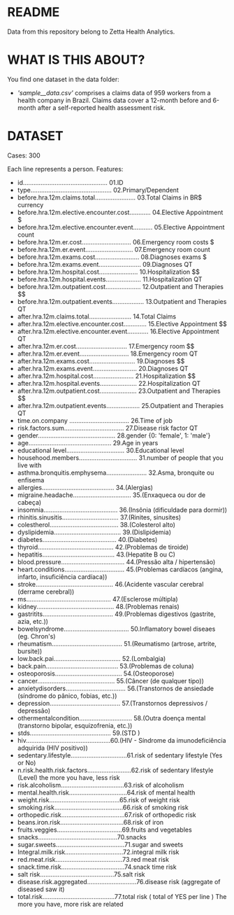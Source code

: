 # README
Data from this repository belong to Zetta Health Analytics.

# WHAT IS THIS ABOUT?

You find one dataset in the data folder:

* _'sample__data.csv'_ comprises a claims data of 959 workers from a health company in Brazil. Claims data cover a 12-month before and 6-month after a self-reported health assessment risk.


# DATASET
Cases: 300

Each line represents a person.
Features:

* id................................................ 01.ID 
* type.............................................. 02.Primary/Dependent
* before.hra.12m.claims.total....................... 03.Total Claims in BR$ currency 
* before.hra.12m.elective.encounter.cost............ 04.Elective Appointment $ 
* before.hra.12m.elective.encounter.event........... 05.Elective Appointment count 
* before.hra.12m.er.cost............................ 06.Emergency room costs $
* before.hra.12m.er.event........................... 07.Emergency room count
* before.hra.12m.exams.cost......................... 08.Diagnoses exams $
* before.hra.12m.exams.event........................ 09.Diagnoses QT
* before.hra.12m.hospital.cost...................... 10.Hospitalization $$
* before.hra.12m.hospital.events.................... 11.Hospitalization QT
* before.hra.12m.outpatient.cost.................... 12.Outpatient and Therapies $$
* before.hra.12m.outpatient.events.................. 13.Outpatient and Therapies QT
* after.hra.12m.claims.total........................ 14.Total Claims
* after.hra.12m.elective.encounter.cost............. 15.Elective Appointment  $$
* after.hra.12m.elective.encounter.event............ 16.Elective Appointment QT
* after.hra.12m.er.cost............................. 17.Emergency room $$
* after.hra.12m.er.event............................ 18.Emergency room QT
* after.hra.12m.exams.cost.......................... 19.Diagnoses $$
* after.hra.12m.exams.event......................... 20.Diagnoses QT
* after.hra.12m.hospital.cost....................... 21.Hospitalization $$
* after.hra.12m.hospital.events..................... 22.Hospitalization QT
* after.hra.12m.outpatient.cost..................... 23.Outpatient and Therapies $$
* after.hra.12m.outpatient.events................... 25.Outpatient and Therapies QT
* time.on.company .................................. 26.Time of job
* risk.factors.sum.................................. 27.Disease risk factor QT
* gender............................................ 28.gender {0: 'female', 1: 'male'}
* age............................................... 29.Age in years
* educational level................................. 30.Educational level
* househood.members................................. 31.number of people that you live with 
* asthma.bronquitis.emphysema....................... 32.Asma, bronquite ou enfisema
* allergies......................................... 34.(Alergias) 
* migraine.headache................................. 35.(Enxaqueca ou dor de cabeça) 
* insomnia.......................................... 36.(Insônia (dificuldade para dormir)) 
* rhinitis.sinusitis................................ 37.(Rinites, sinusites) 
* colestherol....................................... 38.(Colesterol alto) 
* dyslipidemia...................................... 39.(Dislipidemia) 
* diabetes.......................................... 40.(Diabetes) 
* thyroid........................................... 42.(Problemas de tiroide) 
* hepatitis......................................... 43.(Hepatite B ou C) 
* blood.pressure.................................... 44.(Pressão alta / hipertensão) 
* heart.conditions.................................. 45.(Problemas cardíacos (angina, infarto, insuficiência cardíaca)) 
* stroke............................................ 46.(Acidente vascular cerebral (derrame cerebral)) 
* ms................................................ 47.(Esclerose múltipla) 
* kidney............................................ 48.(Problemas renais) 
* gastritits........................................ 49.(Problemas digestivos (gastrite, azia, etc.)) 
* bowelsyndrome..................................... 50.Inflamatory bowel diseaes (eg. Chron's) 
* rheumatism........................................ 51.(Reumatismo (artrose, artrite, bursite)) 
* low.back.pai...................................... 52.(Lombalgia) 
* back.pain......................................... 53.(Problemas de coluna) 
* osteoporosis...................................... 54.(Osteoporose) 
* cancer............................................ 55.(Câncer (de qualquer tipo)) 
* anxietydisorders.................................. 56.(Transtornos de ansiedade (síndrome do pânico, fobias, etc.)) 
* depression........................................ 57.(Transtornos depressivos / depressão) 
* othermentalcondition.............................. 58.(Outra doença mental (transtorno bipolar, esquizofrenia, etc.)) 
* stds.............................................. 59.(STD ) 
* hiv................................................60.(HIV - Síndrome da imunodeficiência adquirida (HIV positivo)) 
* sedentary.lifestyle................................61.risk of sedentary lifestyle (Yes or No)
* n.risk.health.risk.factors.........................62.risk of sedentary lifestyle (Level) the more you have, less risk  
* risk.alcoholism....................................63.risk of alcoholism
* mental.health.risk.................................64.risk of mental health 
* weight.risk........................................65.risk of weight risk
* smoking.risk.......................................66.risk of smoking risk
* orthopedic.risk....................................67.risk of orthopedic risk
* beans.iron.risk....................................68.risk of iron
* fruits.veggies.....................................69.fruits and vegetables
* snacks.............................................70.snacks 
* sugar.sweets.......................................71.sugar and sweets 
* Integral.milk.risk.................................72.integral milk risk
* red.meat.risk......................................73.red meat risk
* snack.time.risk....................................74.snack time risk
* salt risk..........................................75.salt risk
* disease.risk.aggregated............................76.disease risk (aggregate of diseased saw it)
* total.risk.........................................77.total risk ( total of YES per line ) The more you have, more risk are related 

